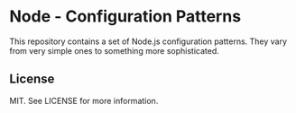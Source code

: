# Node - Configuration Patterns

This repository contains a set of Node.js configuration patterns. They vary from very simple ones to something more sophisticated.

## License

MIT. See LICENSE for more information.

